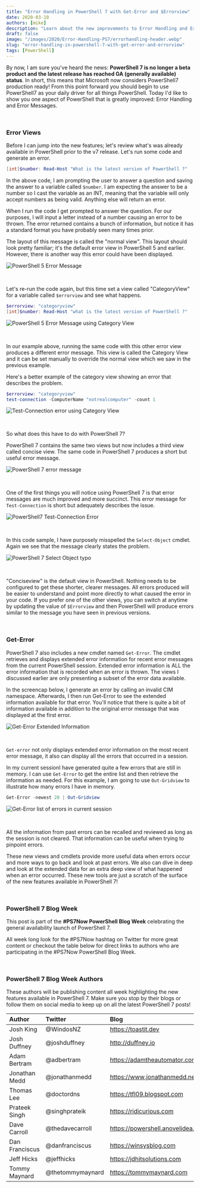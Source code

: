 ```yaml
---
title: "Error Handling in PowerShell 7 with Get-Error and $Errorview"
date: 2020-03-10
authors: [mike]
description: "Learn about the new improvements to Error Handling and Error Messages in PowerShell 7"
draft: false
image: "/images/2020/Error-Handling-PS7/errorhandling-header.webp"
slug: "error-handling-in-powershell-7-with-get-error-and-errorview"
tags: [PowerShell]
---
```


By now, I am sure you've heard the news: **PowerShell 7 is no longer a beta product and the latest release has reached GA (generally available) status**. In short, this means that Microsoft now considers PowerShell7 production ready! From this point forward you should begin to use PowerShell7 as your daily driver for all things PowerShell. Today I'd like to show you one aspect of PowerShell that is greatly improved: Error Handling and Error Messages.

<br>

### Error Views

Before I can jump into the new features; let's review what's was already available in PowerShell prior to the v7 release. Let's run some code and generate an error.

```PowerShell
[int]$number: Read-Host "What is the latest version of PowerShell ?"
```

In the above code, I am prompting the user to answer a question and saving the answer to a variable called `$number`. I am expecting the answer to be a number so I cast the variable as an INT, meaning that the variable will only accept numbers as being valid. Anything else will return an error.

When I run the code I get prompted to answer the question. For our purposes, I will input a letter instead of a number causing an error to be thrown. The error returned contains a bunch of information, but notice it has a standard format you have probably seen many times prior.

The layout of this message is called the "normal view". This layout should look pretty familiar; it's the default error view in PowerShell 5 and earlier. However, there is another way this error could have been displayed.

![PowerShell 5 Error Message](/images/2020/Error-Handling-PS7/PS5-Error-Message.png)

<br>

Let's re-run the code again, but this time set a view called "CategoryView" for a variable called `$errorview` and see what happens.

```PowerShell
$errorview: "categoryview"
[int]$number: Read-Host "what is the latest version of PowerShell ?"
```

![PowerShell 5 Error Message using Category View](/images/2020/Error-Handling-PS7/PS5-Error-CategoryView.png)

<br>

In our example above, running the same code with this other error view produces a different error message. This view is called the Category View and it can be set manually to override the normal view which we saw in the previous example.

Here's a better example of the category view showing an error that describes the problem.

```PowerShell
$errorview: "categoryview"
test-connection -ComputerName "notrealcomputer" -count 1
```

![Test-Connection error using Category View](/images/2020/Error-Handling-PS7/PS5-Errorview-TestConnection.png)

<br>

So what does this have to do with PowerShell 7?

PowerShell 7 contains the same two views but now includes a third view called concise view. The same code in PowerShell 7 produces a short but useful error message.

![PowerShell 7 error message](/images/2020/Error-Handling-PS7/PS7-ConciseView-ErrorMessage.png)

<br>

One of the first things you will notice using PowerShell 7 is that error messages are much improved and more succinct. This error message for `Test-Connection` is short but adequately describes the issue.

![PowerShell7 Test-Connection Error](/images/2020/Error-Handling-PS7/PS7-TestConnection-ErrorMessage.png)

<br>

In this code sample, I have purposely misspelled the `Select-Object` cmdlet. Again we see that the message clearly states the problem.

![PowerShell 7 Select Object typo](/images/2020/Error-Handling-PS7/PS7-SelectObject-Typo.png)

<br>

"Conciseview" is the default view in PowerShell. Nothing needs to be configured to get these shorter, clearer messages. All errors produced will be easier to understand and point more directly to what caused the error in your code. If you prefer one of the other views, you can switch at anytime by updating the value of `$Errorview` and then PowerShell will produce errors similar to the message you have seen in previous versions.

<br>

### Get-Error

PowerShell 7 also includes a new cmdlet named `Get-Error`. The cmdlet retrieves and displays extended error information for recent error messages from the current PowerShell session. Extended error information is ALL the error information that is recorded when an error is thrown. The views I discussed earlier are only presenting a subset of the error data available.

In the screencap below, I generate an error by calling an invalid CIM namespace. Afterwards, I then run Get-Error to see the extended information available for that error. You'll notice that there is quite a bit of information available in addition to the original error message that was displayed at the first error.

![Get-Error Extended Information](/images/2020/Error-Handling-PS7/Get-Error-ExtendedInformation.png)

<br>

`Get-error` not only displays extended error information on the most recent error message, it also can display all the errors that occurred in a session.

In my current sessionI have generated quite a few errors that are still in memory. I can use `Get-Error` to get the entire list and then retrieve the information as needed. For this example, I am going to use `Out-Gridview` to illustrate how many errors I have in memory.

```PowerShell
Get-Error -newest 20 | Out-Gridview
```

![Get-Error list of errors in current session](/images/2020/Error-Handling-PS7/Get-Error-OutGridview.png)

<br>

All the information from past errors can be recalled and reviewed as long as the session is not cleared. That information can be useful when trying to pinpoint errors.

These new views and cmdlets provide more useful data when errors occur and more ways to go back and look at past errors. We also can dive in deep and look at the extended data for an extra deep view of what happened when an error occurred.
These new tools are just a scratch of the surface of the new features available in PowerShell 7!

<br>

### PowerShell 7 Blog Week

This post is part of the **#PS7Now PowerShell Blog Week** celebrating the general availability launch of PowerShell 7.

All week long look for the #PS7Now hashtag on Twitter for more great content or checkout the table below for direct links to authors who are participating in the #PS7Now PowerShell Blog Week.

<br>

### PowerShell 7 Blog Week Authors

These authors will be publishing content all week highlighting the new features available in PowerShell 7. Make sure you stop by their blogs or follow them on social media to keep up on all the latest PowerShell 7 posts!

| Author | Twitter | Blog |
| :----- | :----- | :----- |
| Josh King | @WindosNZ | https://toastit.dev |
| Josh Duffney | @joshduffney | http://duffney.io |
| Adam Bertram | @adbertram | https://adamtheautomator.com |
| Jonathan Medd | @jonathanmedd | https://www.jonathanmedd.net |
| Thomas Lee | @doctordns | https://tfl09.blogspot.com |
| Prateek Singh | @singhprateik | https://ridicurious.com |
| Dave Carroll | @thedavecarroll | https://powershell.anovelidea.org |
| Dan Franciscus | @danfranciscus | https://winsysblog.com |
| Jeff Hicks | @jeffhicks | https://jdhitsolutions.com |
| Tommy Maynard | @thetommymaynard | https://tommymaynard.com |
